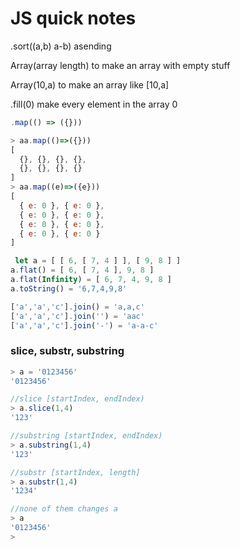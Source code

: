 # JS quick notes

.sort\(\(a,b\) a-b\) asending



Array\(array length\) to make an array with empty stuff

Array\(10,a\) to make an array like \[10,a\]

.fill\(0\) make every element in the array 0

```javascript
.map(() => ({}))

> aa.map(()=>({}))
[
  {}, {}, {}, {},
  {}, {}, {}, {}
]
> aa.map((e)=>({e}))
[
  { e: 0 }, { e: 0 },
  { e: 0 }, { e: 0 },
  { e: 0 }, { e: 0 },
  { e: 0 }, { e: 0 }
]
```



```javascript
 let a = [ [ 6, [ 7, 4 ] ], [ 9, 8 ] ]
a.flat() = [ 6, [ 7, 4 ], 9, 8 ]
a.flat(Infinity) = [ 6, 7, 4, 9, 8 ]
a.toString() = '6,7,4,9,8'
```

```javascript
['a','a','c'].join() = 'a,a,c'
['a','a','c'].join('') = 'aac'
['a','a','c'].join('-') = 'a-a-c'
```

### slice, substr, substring

```javascript
> a = '0123456'
'0123456'

//slice [startIndex, endIndex)
> a.slice(1,4)
'123'

//substring [startIndex, endIndex)
> a.substring(1,4)
'123'

//substr [startIndex, length]
> a.substr(1,4)
'1234'

//none of them changes a
> a
'0123456'
>
```

